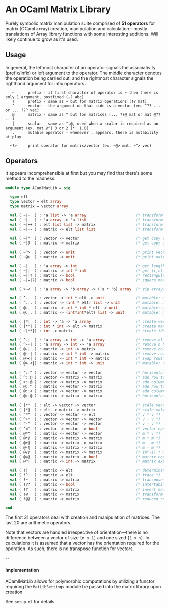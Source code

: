 # An OCaml Matrix Library

Purely symbolic matrix manipulation suite comprised of **51 operators** for matrix (OCaml `array`) creation, manipulation and calculation—mostly translations of Array library functions with some interesting additions. Will likely continue to grow as it's used.



## Usage

In general, the leftmost character of an operator signals the associativity (prefix/infix) or left argument to the operator. The middle character denotes the operation being carried out, and the rightmost character signals the righthand argument for infix operators.
```
   ~      prefix - if first character of operator is ~ then there is only 1 argument, postfixed (~? abc) 
   !      prefix - same as ~ but for matrix operations (!? mat)
   ^      vector - the argument on that side is a vector (vec ^?? ... or ... ??^ vec)
   @      matrix - same as ^ but for matrices (... ??@ mat or mat @?? ...)
   |      scalar - same as ^,@, used when a scalar is required as an argument (ex. mat @^| 3 or 2 |*| 1.0)
   .      mutable operator - whenever . appears, there is mutability at play 

  ~?>     print operator for matrix/vector (ex. ~@> mat, ~^> vec)
```



## Operators

It appears incomprehensible at first but you may find that there's some method to the madness.
``` ocaml
module type ACamlMatLib = sig

  type elt
  type vector = elt array
  type matrix = vector array

  val ( ~|+  ) : 'a list -> 'a array                      (* transform list to array *)
  val ( ~|-  ) : 'a array -> 'a list                      (* transform array to list *)
  val ( ~|++ ) : elt list list -> matrix                  (* transform list list to matrix *)
  val ( ~|-- ) : matrix -> elt list list                  (* transform matrix to list list *)

  val ( ~|^  ) : vector -> vector                         (* get copy a vector *)
  val ( ~|@  ) : matrix -> matrix                         (* get copy a matrix *)

  val ( ~^>  ) : vector -> unit                           (* print vector *)
  val ( ~@>  ) : matrix -> unit                           (* print matrix *)

  val ( ~|   ) : 'a array -> int                          (* get length of v, or #rows of m *)
  val ( ~||  ) : matrix -> int * int                      (* get (r,c) size of matrix *)
  val ( ~||? ) : matrix -> bool                           (* rectangular matrix test *)
  val ( ~|=|?) : matrix -> bool                           (* square matrix test *)

  val ( >~<  ) : 'a array -> 'b array -> ('a * 'b) array  (* zip arrays to tupled array *)

  val ( ^..  ) : vector -> int * elt -> unit              (* mutable: modify index in vector *)
  val ( ^... ) : vector -> (int * elt) list -> unit       (* mutable: modify many vector els *)
  val ( @..  ) : matrix -> int * int * elt -> unit        (* mutable: modify index in matrix *)
  val ( @... ) : matrix -> (int*int*elt) list -> unit     (* mutable: modify many els in mat *)

  val ( |*|  ) : int -> 'a -> 'a array                    (* create vector *)
  val ( |**| ) : int * int -> elt -> matrix               (* create matrix *)
  val ( ~|**|) : int -> matrix                            (* create identity matrix of size *)

  val ( ^-|  ) : 'a array -> int -> 'a array              (* remove el from v, or row from m *)
  val ( ^--| ) : 'a array -> int -> 'a array              (* remove n head elements *)
  val ( @-|  ) : matrix -> int -> matrix                  (* remove col from matrix *)
  val ( @--| ) : matrix -> int * int -> matrix            (* remove row,col from matrix *)
  val ( @><| ) : matrix -> int * int -> matrix            (* swap rows in matrix *)
  val ( @>.<|) : matrix -> int * int -> unit              (* mutable: swap rows in matrix *)

  val ( ^::^ ) : vector -> vector -> vector               (* horizontally join vectors *)
  val ( ^::@ ) : vector -> matrix -> matrix               (* add row to top of matrix *)
  val ( >::@ ) : vector -> matrix -> matrix               (* add column to front of matrix *)
  val ( @::^ ) : matrix -> vector -> matrix               (* add row to bottom of matrix *)
  val ( @::< ) : matrix -> vector -> matrix               (* add column to right of matrix *)
  val ( @::@ ) : matrix -> matrix -> matrix               (* horizontally join matrices *)
  
  val ( |*^  ) : elt -> vector -> vector                  (* scale vector *)
  val ( |*@  ) : elt -> matrix -> matrix                  (* scale matrix *)  
  val ( ^*^  ) : vector -> vector -> elt                  (* v * v *)
  val ( ^+^  ) : vector -> vector -> vector               (* v + v *)
  val ( ^-^  ) : vector -> vector -> vector               (* v - v *)
  val ( ^=^  ) : vector -> vector -> bool                 (* vector equality *)
  val ( @*^  ) : matrix -> vector -> vector               (* m * v *)
  val ( @*@  ) : matrix -> matrix -> matrix               (* m * m *)
  val ( @+@  ) : matrix -> matrix -> matrix               (* m - m *)
  val ( @-@  ) : matrix -> matrix -> matrix               (* m - m *)
  val ( @/@  ) : matrix -> matrix -> matrix               (* (m^-1) * m *)
  val ( @=@  ) : matrix -> matrix -> bool                 (* matrix equality *)
  val ( @^|  ) : matrix -> int -> matrix                  (* matrix exponent *)

  val ( !|   ) : matrix -> elt                            (* determinant *)
  val ( !^   ) : matrix -> elt                            (* trace *) 
  val ( !~   ) : matrix -> matrix                         (* transpose *)
  val ( !??  ) : matrix -> bool                           (* intertability test *)
  val ( !?   ) : matrix -> matrix                         (* invert matrix *)
  val ( !@   ) : matrix -> matrix                         (* transform m to row echelon form *)
  val ( !@@  ) : matrix -> matrix                         (* reduced row echelon form *)

end
```
The first 31 operators deal with creation and manipulation of matrices. The last 20 are arithmetic operators.

Note that vectors are handled irrespective of orientation—there is no difference between a vector of size `[n x 1]` and one sized `[1 x n]`. In calculations it is assumed that a vector has the orientation required for the operation. As such, there is no transpose function for vectors.


--

#### Implementation

ACamlMatLib allows for polymorphic computations by utilizing a functor requiring the `MatLibSettings` module be passed into the matrix library upon creation. 

See `setup.ml` for details.
<!-- 
An example using:
```ocaml

The current form of ACamlMatLib uses native floats but can be easily changed by altering the block defining literals:
``` ocaml
  type vector = float array 

  let zero = 0. and one = 1. 
  and absol = fun x -> abs_float x
  and elprint = fun e -> sprintf "%0.3f\t" e
  and epsilon = 1e-7
  and ( &+ ) a b = a+.b
  and ( &- ) a b = a-.b
  and ( &* ) a b = a*.b
  and ( &/ ) a b = a/.b
``` -->
